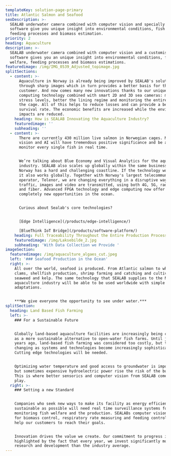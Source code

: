 ```yaml
---
templateKey: solution-page-primary
title: Atlantic Salmon and Seafood
seoDescription: >-
  SEALAB underwater camera combined with computer vision and specially developed
  software give you unique insight into environmental conditions, fish welfare,
  feeding processes and biomass estimation. 
priority: 2
heading: Aquaculture
description: >-
  SEALAB underwater camera combined with computer vision and a customised
  software gives you an unique insight into environmental conditions, fish
  welfare, feeding processes and biomass estimations.
featuredimage: /img/IMG_0539_Adjusted_topimage.jpg
splitSections:
  - content: >-
      Aquaculture in Norway is already being improved by SEALAB's solutions
      through sharp images which in turn provides a better basis for the
      customer. And now comes many new innovations thanks to our unique edge
      computing technology combined with smart 2D and 3D sea cameras: measure
      stress levels, better the lining regime and monitoring the entire state of
      the cage. All of this helps to reduce losses and can provide a better
      survival rate. The economic benefits are increased while the environmental
      impacts are reduced.
    heading: How is SEALAB Innovating the Aquaculture Industry?
    featuredimage: ''
    subheading: ''
  - content: >-
      There are currently 430 million live salmon in Norwegian cages. Machine
      vision and AI will have tremendous positive significance and be able to
      monitor every single fish in real time.


      We’re talking about Blue Economy and Visual Analytics for the aquaculture
      industry. SEALAB also scales up globally within the same business area.
      Norway has a hard and challenging coastline. If the technology works here,
      it also works globally. Together with Norway's largest telecommunications
      operator, Telenor, we are changing everything in a disruptive way how data
      traffic, images and video are transmitted, using both 4G, 5G, radio links
      and fiber. Advanced FPGA technology and edge computing now offer
      completely new opportunities in the ocean. 


      Curious about Sealab's core technologies?


      [Edge Intelligence](/products/edge-intelligence/)

      [BlueThink IoT Bridge](/products/software-platform/)
    heading: Full Traceability Throughout the Entire Production Process
    featuredimage: /img/Laksebilde_2.jpg
    subheading: 'With Data Collection we Provide '
imageSection:
  featuredimage: /img/aquaculture_algaes_cut.jpeg
  left: '### Seafood Production in the Ocean'
  right: >-
    All over the world, seafood is produced. From Atlantic salmon to whitefish,
    clams, shellfish production, shrimp farming and catching and cultivation of
    seaweed and kelp. The same technology that SEALAB supplies to the Norwegian
    aquaculture industry will be able to be used worldwide with simple
    adaptations.


    ***We give everyone the opportunity to see under water.***
splitSection:
  heading: Land Based Fish Farming
  left: >-
    ### For a Sustainable Future


    Globally land-based aquaculture facilities are increasingly being considered
    as a more sustainable alternative to open-water fish farms. Until just a few
    years ago, land-based fish farming was considered too costly, but this is
    changing as systems and technologies become increasingly sophisticated.
    Cutting edge technologies will be needed.  


    Optimizing water temperature and good access to groundwater is important,
    but sometimes expensive hydroelectric power rise the risk of the business.
    This is where better sensorics and computer vision from SEALAB come into
    play.
  right: >-
    ### Setting a new Standard


    Companies who seek new ways to make its facility as energy efficient and
    sustainable as possible will need real time surveillance systems for
    monitoring fish welfare and the production. SEALABs computer vision systems
    for biomass control, respiratory rate measuring and feeding control will
    help our customers to reach their goals.  


    Innovation drives the value we create. Our commitment to progress is
    highlighted by the fact that every year, we invest significantly more into
    research and development than the industry average.
---
```


